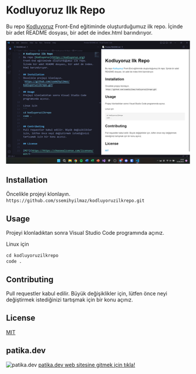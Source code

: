 # Kodluyoruz Ilk Repo
Bu repo [Kodluyoruz](https://kodluyoruz.org) Front-End eğitiminde oluşturduğumuz ilk repo. İçinde bir adet README dosyası, bir adet de index.html barındırıyor.

![proje.png](/figures/proje.png)

## Installation

Öncelikle projeyi klonlayın.
`https://github.com/ssemihyilmaz/kodluyoruzilkrepo.git`

## Usage

Projeyi klonladıktan sonra Visual Studio Code programında açınız.

Linux için
```
cd kodluyoruzilkrepo
code .
```

## Contributing

Pull requestler kabul edilir. Büyük değişiklikler için, lütfen önce neyi değiştirmek istediğinizi tartışmak için bir konu açınız.

## License


[MIT](https://https://choosealicense.com/licenses/mit/)

## patika.dev

![patika.dev](https://patika-prod.s3.eu-central-1.amazonaws.com/staticFiles/patikaLogo.png)
[patika.dev web sitesine gitmek için tıkla!](https://app.patika.dev)